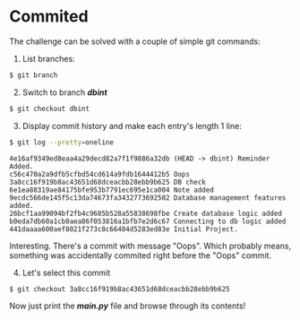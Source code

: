 
# Commited

The challenge can be solved with a couple of simple git commands:

1. List branches:

```bash
$ git branch
```

2. Switch to branch ***dbint***

```bash
$ git checkout dbint
```

3. Display commit history and make each entry's length 1 line:

```bash
$ git log --pretty=oneline
```

```
4e16af9349ed8eaa4a29decd82a7f1f9886a32db (HEAD -> dbint) Reminder Added.
c56c470a2a9dfb5cfbd54cd614a9fdb1644412b5 Oops
3a8cc16f919b8ac43651d68dceacbb28ebb9b625 DB check
6e1ea88319ae84175bfe953b7791ec695e1ca004 Note added
9ecdc566de145f5c13da74673fa3432773692502 Database management features added.
26bcf1aa99094bf2fb4c9685b528a55838698fbe Create database logic added
b0eda7db60a1cb0aea86f053816a1bfb7e2d6c67 Connecting to db logic added
441daaaa600aef8021f273c8c66404d5283ed83e Initial Project.
```

Interesting. There's a commit with message "Oops". Which probably means, something
was accidentally commited right before the "Oops" commit.

4. Let's select this commit

```bash
$ git checkout 3a8cc16f919b8ac43651d68dceacbb28ebb9b625
```

Now just print the ***main.py*** file and browse through its contents!
